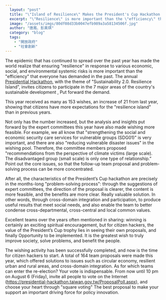 ```yaml
---
  layout: "post"
  title: "\"Island of Resilience\" Makes the President's Cup Hackathon more anticipated"
  excerpt: "\"Resilience\" is more important than the \"efficiency\" that everyone emphasized in the past."
  image: "/assets/imgs/80df08d33b0047efb989a3a58134506f.jpg"
  author: "唐鳳、彭美琪"
  category: "blog"
  tags: 
    - "開放政府"
    - "社會創新"
---
```



The epidemic that has continued to spread over the past year has made the world realize that ensuring "resilience" in response to various economic, social, and environmental systemic risks is more important than the "efficiency" that everyone has demanded in the past. The annual [Presidential Hackathon](https://presidential-hackathon.taiwan.gov.tw/), with the theme of "Sustainability 2.0. Resilience Island", invites citizens to participate in the 7 major areas of the country's sustainable development , Put forward the demand. 

This year received as many as 153 wishes, an increase of 21 from last year, showing that citizens have more expectations for the "resilience island" than in previous years. 

Not only has the number increased, but the analysis and insights put forward by the expert committees this year have also made wishing more feasible. For example, we all know that "strengthening the social and economic security care services for vulnerable groups (SDG01)" is very important, and there are also "reducing vulnerable disaster issues" in the wishing pool. Therefore, the committee members proposed "recommendations from the perspective of climate victims (large scale). The disadvantaged group (small scale) is only one type of relationship.” Point out the core issues, so that the follow-up team proposal and problem-solving process can be more concentrated. 

After all, the characteristics of the President’s Cup hackathon are precisely in the months-long "problem-solving process": through the suggestions of expert committees, the direction of the proposal is clearer, the content is more feasible, and the benefits are more clear. Really valuable solution. In other words, through cross-domain integration and participation, to produce useful results that meet social needs, and also enable the team to better condense cross-departmental, cross-central and local common values. 

Excellent teams over the years often mentioned in sharing: winning is certainly an exciting spiritual encouragement, but for citizen hackers, the value of the President’s Cup trophy lies in seeing their own proposals, and finally Opportunity to be implemented. It is the greatest wish to truly improve society, solve problems, and benefit the people. 

The wishing activity has been successfully completed, and now is the time for citizen hackers to start. A total of 164 team proposals were made this year, which offered solutions to issues such as circular economy, resilient urban and rural areas, and cross-domain integration. As for which teams can enter the re-election? Your vote is indispensable. From now until 10 pm on August 6 (Friday), invite all people to vote on the Internet (https://presidential-hackathon.taiwan.gov.tw/ProposalPoll.aspx), and choose your heart through "square voting" The best proposal to make your support an important driving force for policy innovation. 
